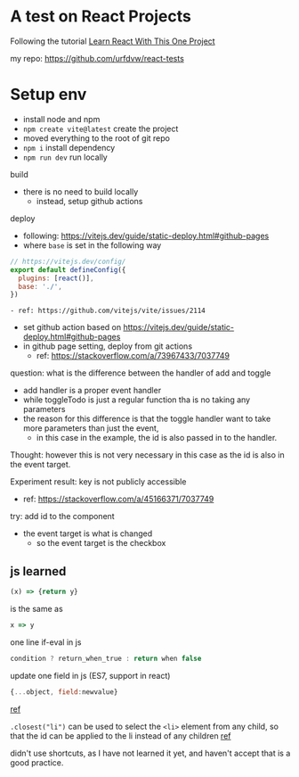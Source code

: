 # A test on React Projects

<!--
#20230413@date, #React, #Frontend, #Cpyolide
-->

Following the tutorial [Learn React With This One Project](https://youtu.be/Rh3tobg7hEo)

my repo: https://github.com/urfdvw/react-tests
# Setup env
- install node and npm
- `npm create vite@latest` create the project
- moved everything to the root of git repo
- `npm i` install dependency
- `npm run dev` run locally

build
- there is no need to build locally
    - instead, setup github actions

deploy
- following: https://vitejs.dev/guide/static-deploy.html#github-pages
- where `base` is set in the following way
```js
// https://vitejs.dev/config/
export default defineConfig({
  plugins: [react()],
  base: './', 
})
```
    - ref: https://github.com/vitejs/vite/issues/2114
- set github action based on https://vitejs.dev/guide/static-deploy.html#github-pages
- in github page setting, deploy from git actions
    - ref: https://stackoverflow.com/a/73967433/7037749

<!--
@20230422@date
-->

question: what is the difference between the handler of add and toggle
- add handler is a proper event handler
- while toggleTodo is just a regular function tha is no taking any parameters
- the reason for this difference is that the toggle handler want to take more parameters than just the event,
    - in this case in the example, the id is also passed in to the handler.
    
Thought: however this is not very necessary in this case as the id is also in the event target.

Experiment result: key is not publicly accessible
- ref: https://stackoverflow.com/a/45166371/7037749

try: add id to the component
- the event target is what is changed
    - so the event target is the checkbox

## js learned

```js
(x) => {return y}
```
is the same as 
```js
x => y
```

one line if-eval in js
```js
condition ? return_when_true : return when false
```

update one field in js (ES7, support in react)
```js
{...object, field:newvalue}
```
[ref](https://stackoverflow.com/a/49319842/7037749)

`.closest("li")` can be used to select the `<li>` element from any child,
so that the id can be applied to the li instead of any children
[ref](https://developer.mozilla.org/en-US/docs/Web/API/Element/closest)

didn't use shortcuts, as I have not learned it yet, and haven't accept that is a good practice.
